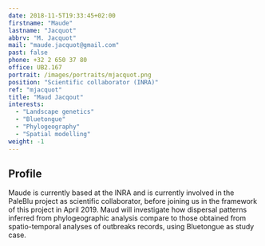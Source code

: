 ```yaml
---
date: 2018-11-5T19:33:45+02:00
firstname: "Maude"
lastname: "Jacquot"
abbrv: "M. Jacquot"
mail: "maude.jacquot@gmail.com"
past: false
phone: +32 2 650 37 80
office: UB2.167
portrait: /images/portraits/mjacquot.png
position: "Scientific collaborator (INRA)"
ref: "mjacquot"
title: "Maud Jacqout"
interests:
  - "Landscape genetics"
  - "Bluetongue"
  - "Phylogeography"
  - "Spatial modelling"
weight: -1
---
```


## Profile
Maude is currently based at the INRA and is currently involved in the PaleBlu project as scientific collaborator, before joining us 
in the framework of this project in April 2019. Maud will investigate how dispersal patterns inferred from phylogeographic analysis 
compare to those obtained from spatio-temporal analyses of outbreaks records, using Bluetongue as study case.
